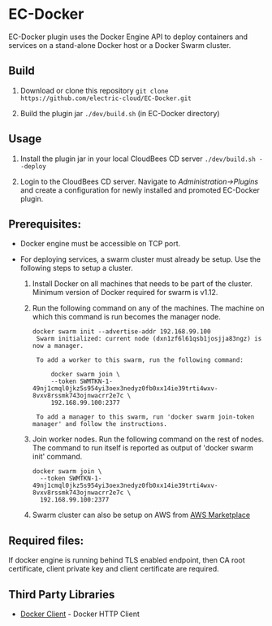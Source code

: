 EC-Docker
============

EC-Docker plugin uses the Docker Engine API to deploy containers and services on a stand-alone Docker host or a Docker Swarm cluster.

## Build ##

1. Download or clone this repository
   `git clone https://github.com/electric-cloud/EC-Docker.git`

2. Build the plugin jar
   `./dev/build.sh` (in EC-Docker directory)

## Usage ##

1. Install the plugin jar in your local CloudBees CD server
   `./dev/build.sh --deploy`

2. Login to the CloudBees CD server. Navigate to *Administration->Plugins* and create a configuration for newly installed and promoted EC-Docker plugin.

## Prerequisites:
   + Docker engine must be accessible on TCP port.
   + For deploying services, a swarm cluster must already be setup. Use the following steps to setup a cluster.

        1. Install Docker on all machines that needs to be part of the cluster.
           Minimum version of Docker required for swarm is v1.12.
        2. Run the following command on any of the machines. The machine on which this command is run becomes the manager node.

           ```
           docker swarm init --advertise-addr 192.168.99.100
            Swarm initialized: current node (dxn1zf6l61qsb1josjja83ngz) is now a manager.
             
            To add a worker to this swarm, run the following command:
             
                docker swarm join \
                --token SWMTKN-1-49nj1cmql0jkz5s954yi3oex3nedyz0fb0xx14ie39trti4wxv-8vxv8rssmk743ojnwacrr2e7c \
                192.168.99.100:2377
             
            To add a manager to this swarm, run 'docker swarm join-token manager' and follow the instructions.

           ```
        3. Join worker nodes. Run the following command on the rest of nodes.
           The command to run itself is reported as output of 'docker swarm init' command.
            ```
            docker swarm join \
              --token SWMTKN-1-49nj1cmql0jkz5s954yi3oex3nedyz0fb0xx14ie39trti4wxv-8vxv8rssmk743ojnwacrr2e7c \
              192.168.99.100:2377
           ```
           
        4. Swarm cluster can also be setup on AWS from [AWS Marketplace](https://aws.amazon.com/marketplace/pp/B06XCFDF9K)


## Required files: 
   If docker engine is running behind TLS enabled endpoint, then CA root certificate, client private key and client certificate are required.

## Third Party Libraries
   - [Docker Client](https://github.com/gesellix/docker-client) - Docker HTTP Client

